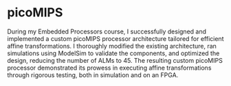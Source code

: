 # picoMIPS

During my Embedded Processors course, I successfully designed and implemented a custom picoMIPS processor
architecture tailored for efficient affine transformations. I thoroughly modified the existing architecture, ran
simulations using ModelSim to validate the components, and optimized the design, reducing the number of ALMs
to 45. The resulting custom picoMIPS processor demonstrated its prowess in executing affine transformations
through rigorous testing, both in simulation and on an FPGA.
